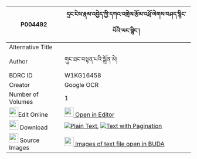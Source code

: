 |P004492|དྲང་ངེས་རྣམ་འབྱེད་ཀྱི་དཀའ་འགྲེལ་རྩོམ་འཕྲོ་ལེགས་བཤད་སྙིང་པོའི་ཡང་སྙིང་། 
| --- | --- 
|Alternative Title |
|Author| གུང་ཐང་བསྟན་པའི་སྒྲོན་མེ།
|BDRC ID | W1KG16458
|Creator | Google OCR
|Number of Volumes| 1
|<img width="25" src="https://img.icons8.com/color/25/000000/edit-property.png">Edit Online| [<img width="25" src="https://avatars.githubusercontent.com/u/45091458?s=200&v=4"> Open in Editor](http://editor.openpecha.org/P004492)
|<img width="25" src="https://img.icons8.com/fluent/48/000000/download-2.png"/>  Download | [![](https://img.icons8.com/color/20/000000/txt.png)Plain Text](https://github.com/Openpecha/P004492/releases/download/v2/drang_nge_namje_kyi_kandrel_ts_plain_P004492.zip), [![](https://img.icons8.com/color/20/000000/txt.png)Text with Pagination](https://github.com/Openpecha/P004492/releases/download/v2/drang_nge_namje_kyi_kandrel_ts_pages_P004492.zip)
|<img width="25" src="https://img.icons8.com/plasticine/100/000000/pictures-folder.png"/>  Source Images | [<img width="25" src="https://library.bdrc.io/icons/BUDA-small.svg"> Images of text file open in BUDA](https://library.bdrc.io/show/bdr:W1KG16458)